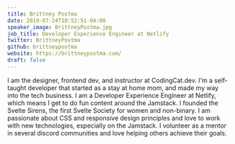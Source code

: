 ```yaml
---
title: Brittney Postma
date: 2019-07-24T18:52:51-04:00
speaker_image: BrittneyPostma.jpg
job_title: Developer Experience Engineer at Netlify
twitter: BrittneyPostma
github: brittneypostma
website: https://brittneypostma.com/
draft: false
---
```


I am the designer, frontend dev, and instructor at CodingCat.dev. I'm a self-taught developer that started as a stay at home mom, and made my way into the tech business. I am a Developer Experience Engineer at Netlify, which means I get to do fun content around the Jamstack. I founded the Svelte Sirens, the first Svelte Society for women and non-binary. I am passionate about CSS and responsive design principles and love to work with new technologies, especially on the Jamstack. I volunteer as a mentor in several discord communities and love helping others achieve their goals.
